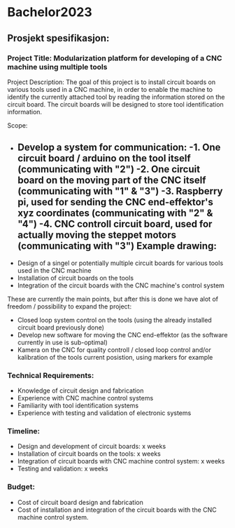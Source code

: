 # Bachelor2023

## Prosjekt spesifikasjon:

### Project Title: Modularization platform for developing of a CNC machine using multiple tools

Project Description:
The goal of this project is to install circuit boards on various tools used in a CNC machine, in order to enable the machine to identify the currently attached tool by reading the information stored on the circuit board. The circuit boards will be designed to store tool identification information.

Scope:
- Develop a system for communication:
  -1. One circuit board / arduino on the tool itself (communicating with "2")
  -2. One circuit board on the moving part of the CNC itself (communicating with "1" & "3")
  -3. Raspberry pi, used for sending the CNC end-effektor's xyz coordinates (communicating with "2" & "4")
  -4. CNC controll circuit board, used for actually moving the steppet motors (communicating with "3")
  Example drawing:
  ------------------
- Design of a singel or potentially multiple circuit boards for various tools used in the CNC machine
- Installation of circuit boards on the tools
- Integration of the circuit boards with the CNC machine's control system

These are currently the main points, but after this is done we have alot of freedom / possibility to expand the project:
- Closed loop system control on the tools (using the already installed circuit board previously done)
- Develop new software for moving the CNC end-effektor (as the software currently in use is sub-optimal)
- Kamera on the CNC for quality controll / closed loop control and/or kalibration of the tools current posistion, using markers for example

### Technical Requirements:
- Knowledge of circuit design and fabrication
- Experience with CNC machine control systems
- Familiarity with tool identification systems
- Experience with testing and validation of electronic systems

### Timeline:
- Design and development of circuit boards: x weeks
- Installation of circuit boards on the tools: x weeks
- Integration of circuit boards with CNC machine control system: x weeks
- Testing and validation: x weeks

### Budget:
- Cost of circuit board design and fabrication
- Cost of installation and integration of the circuit boards with the CNC machine control system.
